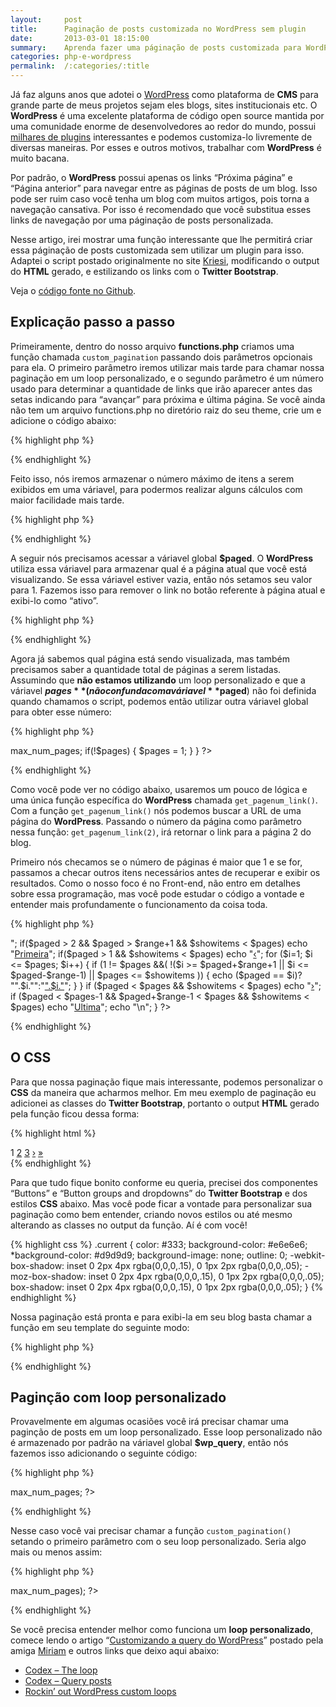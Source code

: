 ```yaml
---
layout:     post
title:      Paginação de posts customizada no WordPress sem plugin
date:       2013-03-01 18:15:00
summary:    Aprenda fazer uma páginação de posts customizada para WordPress, sem utilizar um plugin.
categories: php-e-wordpress
permalink:  /:categories/:title
---
```


Já faz alguns anos que adotei o [WordPress](http://br.wordpress.org) como plataforma de **CMS** para grande parte de meus projetos sejam eles blogs, sites institucionais etc. O **WordPress** é uma excelente plataforma de código open source mantida por uma comunidade enorme de desenvolvedores ao redor do mundo, possui [milhares de plugins](http://wordpress.org/extend/plugins) interessantes e podemos customiza-lo livremente de diversas maneiras. Por esses e outros motivos, trabalhar com **WordPress** é muito bacana.

Por padrão, o **WordPress** possui apenas os links “Próxima página” e “Página anterior” para navegar entre as páginas de posts de um blog. Isso pode ser ruim caso você tenha um blog com muitos artigos, pois torna a navegação cansativa. Por isso é recomendado que você substitua esses links de navegação por uma páginação de posts personalizada.

Nesse artigo, irei mostrar uma função interessante que lhe permitirá criar essa páginação de posts customizada sem utilizar um plugin para isso. Adaptei o script postado originalmente no site [Kriesi](http://www.kriesi.at/archives/how-to-build-a-wordpress-post-pagination-without-plugin#top), modificando o output do **HTML** gerado, e estilizando os links com o **Twitter Bootstrap**.

Veja o [código fonte no Github](https://github.com/HenriqueSilverio/exemplos-blog/blob/master/wp-custom-pagination/functions.php).

## Explicação passo a passo

Primeiramente, dentro do nosso arquivo **functions.php** criamos uma função chamada `custom_pagination` passando dois parâmetros opcionais para ela. O primeiro parâmetro iremos utilizar mais tarde para chamar nossa paginação em um loop personalizado, e o segundo parâmetro é um número usado para determinar a quantidade de links que irão aparecer antes das setas indicando para “avançar” para próxima e última página. Se você ainda não tem um arquivo functions.php no diretório raiz do seu theme, crie um e adicione o código abaixo:

{% highlight php %}
<?php

function custom_pagination($pages = '', $range = 2){
    // o restante do codigo sera inserido aqui
}

?>
{% endhighlight %}

Feito isso, nós iremos armazenar o número máximo de itens a serem exibidos em uma váriavel, para podermos realizar alguns cálculos com maior facilidade mais tarde.

{% highlight php %}
<?php $showitems = ($range * 2) + 1; ?>
{% endhighlight %}

A seguir nós precisamos acessar a váriavel global **$paged**. O **WordPress** utiliza essa váriavel para armazenar qual é a página atual que você está visualizando. Se essa váriavel estiver vazia, então nós setamos seu valor para 1. Fazemos isso para remover o link no botão referente à página atual e exibi-lo como “ativo”.

{% highlight php %}
<?php

global $paged;
if(empty($paged)) $paged = 1;

?>
{% endhighlight %}

Agora já sabemos qual página está sendo visualizada, mas também precisamos saber a quantidade total de páginas a serem listadas. Assumindo que **não estamos utilizando** um loop personalizado e que a váriavel **$pages** (não confunda com a váriavel **$paged**) não foi definida quando chamamos o script, podemos então utilizar outra váriavel global para obter esse número:

{% highlight php %}
<?php

if($pages == '') {
    global $wp_query;
    $pages = $wp_query->max_num_pages;
    if(!$pages) {
        $pages = 1;
    }
}

?>
{% endhighlight %}

Como você pode ver no código abaixo, usaremos um pouco de lógica e uma única função específica do **WordPress** chamada `get_pagenum_link()`. Com a função `get_pagenum_link()` nós podemos buscar a URL de uma página do **WordPress**. Passando o número da página como parâmetro nessa função: `get_pagenum_link(2)`, irá retornar o link para a página 2 do blog.

Primeiro nós checamos se o número de páginas é maior que 1 e se for, passamos a checar outros itens necessários antes de recuperar e exibir os resultados. Como o nosso foco é no Front-end, não entro em detalhes sobre essa programação, mas você pode estudar o código a vontade e entender mais profundamente o funcionamento da coisa toda.


{% highlight php %}
<?php

if(1 != $pages) {
    echo "<nav class='btn-group paginator'>";
    if($paged > 2 && $paged > $range+1 && $showitems < $pages) echo "<a href='".get_pagenum_link(1)."' class='btn'>Primeira</a>";
    if($paged > 1 && $showitems < $pages) echo "<a href='".get_pagenum_link($paged - 1)."' class='btn'>&lsaquo;</a>";

    for ($i=1; $i <= $pages; $i++) {
        if (1 != $pages &&( !($i >= $paged+$range+1 || $i <= $paged-$range-1) || $pages <= $showitems )) {
            echo ($paged == $i)? "<a class='btn current'>".$i."</a>":"<a href='".get_pagenum_link($i)."' class='btn' >".$i."</a>";
        }
    }

    if ($paged < $pages && $showitems < $pages) echo "<a href='".get_pagenum_link($paged + 1)."' class='btn'>&rsaquo;</a>";
    if ($paged < $pages-1 &&  $paged+$range-1 < $pages && $showitems < $pages) echo "<a href='".get_pagenum_link($pages)."' class='btn'>Ultima</a>";
    echo "</nav>\n";
}

?>
{% endhighlight %}

## O CSS

Para que nossa paginação fique mais interessante, podemos personalizar o **CSS** da maneira que acharmos melhor. Em meu exemplo de paginação eu adicionei as classes do **Twitter Bootstrap**, portanto o output **HTML** gerado pela função ficou dessa forma:


{% highlight html %}
<nav class='btn-group paginator'>
    <span class='btn current'>1</span>
    <a class='btn' href="http://blog/page/2">2</a>
    <a class='btn' href="http://blog/page/3">3</a>
    <a class='btn' href="http://blog/page/2">&rsaquo;</a>
    <a class='btn' href="http://blog/page/12">&raquo;</a>
</nav>
{% endhighlight %}

Para que tudo fique bonito conforme eu queria, precisei dos componentes “Buttons” e “Button groups and dropdowns” do **Twitter Bootstrap** e dos estilos **CSS** abaixo. Mas você pode ficar a vontade para personalizar sua paginação como bem entender, criando novos estilos ou até mesmo alterando as classes no output da função. Aí é com você!

{% highlight css %}
.current {
    color: #333;
    background-color: #e6e6e6;
    *background-color: #d9d9d9;
    background-image: none;
    outline: 0;
    -webkit-box-shadow: inset 0 2px 4px rgba(0,0,0,.15), 0 1px 2px rgba(0,0,0,.05);
       -moz-box-shadow: inset 0 2px 4px rgba(0,0,0,.15), 0 1px 2px rgba(0,0,0,.05);
            box-shadow: inset 0 2px 4px rgba(0,0,0,.15), 0 1px 2px rgba(0,0,0,.05);
}
{% endhighlight %}

Nossa paginação está pronta e para exibi-la em seu blog basta chamar a função em seu template do seguinte modo:


{% highlight php %}
<?php custom_pagination(); ?>
{% endhighlight %}

## Paginção com loop personalizado

Provavelmente em algumas ocasiões você irá precisar chamar uma paginção de posts em um loop personalizado. Esse loop personalizado não é armazenado por padrão na váriavel global **$wp_query**, então nós fazemos isso adicionando o seguinte código:

{% highlight php %}
<?php $pages = $wp_query->max_num_pages; ?>
{% endhighlight %}

Nesse caso você vai precisar chamar a função `custom_pagination()` setando o primeiro parâmetro com o seu loop personalizado. Seria algo mais ou menos assim:

{% highlight php %}
<?php custom_pagination($nome_do_loop->max_num_pages); ?>
{% endhighlight %}

Se você precisa entender melhor como funciona um **loop personalizado**, comece lendo o artigo “[Customizando a query do WordPress](http://wpmidia.com.br/tutoriais/customizando-query-wordpress/)” postado pela amiga [Miriam](https://twitter.com/miriamdepaula) e outros links que deixo aqui abaixo:


* [Codex – The loop](http://codex.wordpress.org/The_Loop)
* [Codex – Query posts](http://codex.wordpress.org/Template_Tags/query_posts)
* [Rockin’ out WordPress custom loops](http://www.kristarella.com/2010/02/wordpress-custom-loops)
